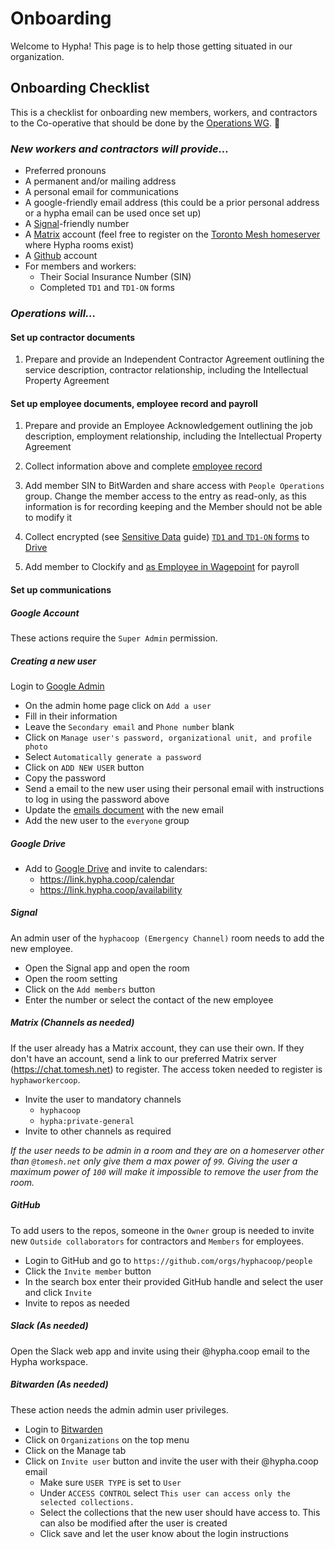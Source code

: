 # Onboarding

Welcome to Hypha! This page is to help those getting situated in our organization.

## Onboarding Checklist

This is a checklist for onboarding new members, workers, and contractors to the Co-operative that should be done by the [Operations WG][operations]. 🚀

### _New workers and contractors will provide..._

- Preferred pronouns
- A permanent and/or mailing address
- A personal email for communications
- A google-friendly email address (this could be a prior personal address or a hypha email can be used once set up)
- A [Signal](https://www.signal.org/)-friendly number 
- A [Matrix](https://matrix.org/) account (feel free to register on the [Toronto Mesh homeserver](https://chat.tomesh.net/#/register) where Hypha rooms exist)
- A [Github](https://github.com/) account
- For members and workers:
  - Their Social Insurance Number (SIN) 
  - Completed `TD1` and `TD1-ON` forms 

### _Operations will..._

#### Set up contractor documents

1. Prepare and provide an Independent Contractor Agreement outlining the service description, contractor relationship, including the Intellectual Property Agreement

#### Set up employee documents, employee record and payroll

1. Prepare and provide an Employee Acknowledgement outlining the job description, employment relationship, including the Intellectual Property Agreement

1. Collect information above and complete [employee record](https://link.hypha.coop/employees)

1. Add member SIN to BitWarden and share access with `People Operations` group.
   Change the member access to the entry as read-only, as this information is for recording keeping and the Member should not be able to modify it

1. Collect encrypted (see [Sensitive Data](/guides/sensitive-data.md) guide) [`TD1` and `TD1-ON` forms](https://www.canada.ca/en/revenue-agency/services/forms-publications/td1-personal-tax-credits-returns.html) to [Drive](https://link.hypha.coop/drive)

1. Add member to Clockify and [as Employee in Wagepoint](/guides/payroll.md#adding-a-new-employee) for payroll

#### Set up communications
##### Google Account
These actions require the `Super Admin` permission.
##### Creating a new user
Login to [Google Admin](https://admin.google.com)
- On the admin home page click on `Add a user`
- Fill in their information
- Leave the `Secondary email` and `Phone number` blank
- Click on `Manage user's password, organizational unit, and profile photo`
- Select `Automatically generate a password`
- Click on `ADD NEW USER` button
- Copy the password
- Send a email to the new user using their personal email with instructions to log in using the password above
- Update the [emails document](email.md) with the new email
- Add the new user to the `everyone` group

##### Google Drive
- Add to [Google Drive][google-drive] and invite to calendars:
    - https://link.hypha.coop/calendar
    - https://link.hypha.coop/availability

##### Signal
An admin user of the `hyphacoop (Emergency Channel)` room needs to add the new employee.
- Open the Signal app and open the room
- Open the room setting
- Click on the `Add members` button
- Enter the number or select the contact of the new employee

##### Matrix (Channels as needed)
If the user already has a Matrix account, they can use their own.
If they don't have an account, send a link to our preferred Matrix server (https://chat.tomesh.net) to register. The access token needed to register is `hyphaworkercoop`.
- Invite the user to mandatory channels 
  - `hyphacoop`
  - `hypha:private-general`
- Invite to other channels as required

*If the user needs to be admin in a room and they are on a homeserver other than `@tomesh.net` only give them a max power of `99`. Giving the user a maximum power of `100` will make it impossible to remove the user from the room.*

##### GitHub

To add users to the repos, someone in the `Owner` group is needed to invite new `Outside collaborators` for contractors and `Members` for employees.
- Login to GitHub and go to `https://github.com/orgs/hyphacoop/people`
- Click the `Invite member` button
- In the search box enter their provided GitHub handle and select the user and click `Invite`
- Invite to repos as needed

##### Slack (As needed)

Open the Slack web app and invite using their @hypha.coop email to the Hypha workspace.

##### Bitwarden (As needed)

These action needs the admin admin user privileges.
- Login to [Bitwarden](https://vault.bitwarden.com/)
- Click on `Organizations` on the top menu
- Click on the Manage tab
- Click on `Invite user` button and invite the user with their @hypha.coop email
  - Make sure `USER TYPE` is set to `User`
  - Under `ACCESS CONTROL` select `This user can access only the selected collections.`
  - Select the collections that the new user should have access to. This can also be modified after the user is created
  - Click save and let the user know about the login instructions

<!-- Links -->
[link-shortener]: https://link.hypha.coop
[accessing-em]: /guides/email.md#using-your-new-inbox-users
[accessing-vm]: /guides/voicemail.md
[managing-vm]: /guides/voicemail.md#managing-voicemail-and-phone-forwarding
[matrix-chat]: https://chat.tomesh.net/#/group/+hyphacoop:tomesh.net
[task-tracker]: https://link.hypha.coop/tasks
[github-org]: https://github.com/hyphacoop/
[google-drive]: https://link.hypha.coop/drive
[bb]: https://docs.google.com/drawings/d/1tpczePR5ky0EkdOGGdfU16irDz-gjdC61p2QGoAKhIE/edit
[bb-folder]: https://drive.google.com/drive/folders/1GenT6xQdSEwUlToKhYdQktGlHW6AgRYN?usp=sharing
[operations]: /initiatives.md#operations
